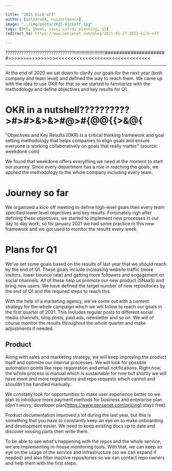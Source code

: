 ```yaml
---

title: "2021 kick-off"
author: [molnarm84, huszerlbence]
image: "../img/posts/2021-kickoff.jpg"
tags: [OKR, SNaaS, saas, infra, planning, q1]
redirect_to: https://www.sensenet.com/blog/2021-01-27-2021-kick-off

---
```


??????????????????????????????!!!!!!!!!!!!!!!!!!!!!!!!######################>>>>>>>>>>>>>>>><<<<<<<<<<<<<<<<<<<<<<<<<<<<<<<<

---

At the end of 2020 we sat down to clarify our goals for the next year (both company and team level) and defined the way to reach them. We came up with the idea to use OKR for that so we started to familiarize with the methodology and define objectives and key results for Q1.

# OKR in a nutshell??????????>#>#>&>&>#@>#{@@{{>&@{

"Objectives and Key Results (OKR) is a critical thinking framework and goal setting methodology that helps companies to align goals and ensure everyone is working collaboratively on goals that really matter." (source: weekdone.com)

We found that weekdone offers everything we need at the moment to start our journey. Since every department has a role in reaching the goals, we applied the methodology to the whole company including every team.

# Journey so far

We organized a kick-off meeting to define high-level goals then every team specified lower level objectives and key results. Fortunately righ after defining these objectives, we started to implement new processes in our day to day work, so for january 2021 we had some practice in this new framework and we got used to monitor the results every week.

# Plans for Q1

We've set some goals based on the results of last year that we should reach by the end of Q1. These goals include increasing website traffic (more visitors, lower bounce rate) and getting more followers and engagement on social channels. All of these help us promote our new product (SNaaS) and bring new users. We have defined the target number of new repositories by the end of Q1 and the required steps to reach this.

With the help of a marketing agency, we've come out with a content strategy for the whole campaign which we will follow to reach our goals in the first quarter of 2021. This includes regular posts to different social media channels, blog posts, paid ads, newsletter and so on. We will of course monitor the results throughout the whole quarter and make adjustments if needed.

## Product

Along with sales and marketing strategy, we will keep improving the product itself and optimize our internal processes.
We will look for possible automation points like repo registration and email notifications. Right now, the whole process is manual which is sustainable for now but shortly we will have more and more registrations and repo requests which cannot and shouldn't be handled manually.

We constatly look for opportunities to make user experience better so we plan to introduce more payment methods for business and enterprise plan (don't worry, developer plan[https://www.sensenet.com/pricing] stays free).

Product documentation improved a lot during the last year, but this is something that you have to constantly keep an eye on to make onboarding and development easier. We need to keep existing docs up to date and discover missing parts then write them.

To be able to see what's happening with the repos and the whole service, we are implementing in-house monitoring tools. With that, we can keep an eye on the usage of the service and infrastructure (so we can expand if needed) and also filter inactive repositories so we can contact repo owners and help them with the first steps.





